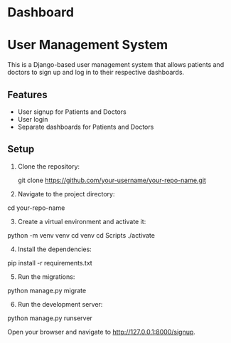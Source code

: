 # Dashboard

# User Management System

This is a Django-based user management system that allows patients and doctors to sign up and log in to their respective dashboards.

## Features

- User signup for Patients and Doctors
- User login
- Separate dashboards for Patients and Doctors

## Setup

1. Clone the repository:

   git clone https://github.com/your-username/your-repo-name.git

2. Navigate to the project directory:

cd your-repo-name

3. Create a virtual environment and activate it:

python -m venv venv
cd venv
cd Scripts
./activate

4. Install the dependencies:

pip install -r requirements.txt

5. Run the migrations:

python manage.py migrate

6. Run the development server:

python manage.py runserver

Open your browser and navigate to http://127.0.0.1:8000/signup.
